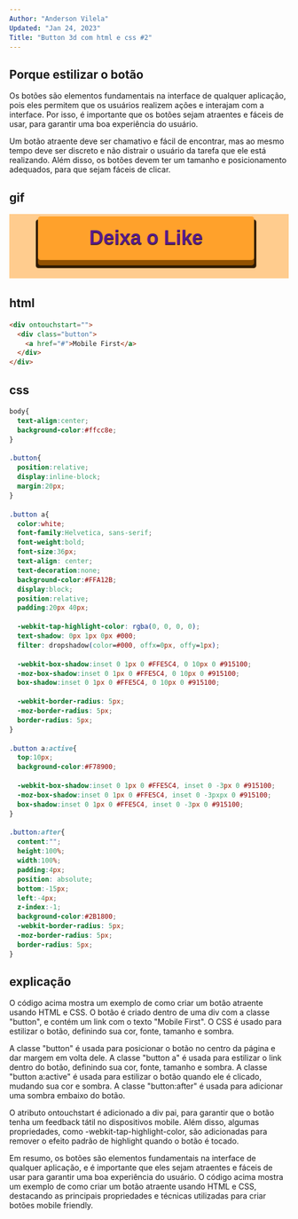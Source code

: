 ```yaml
---
Author: "Anderson Vilela"
Updated: "Jan 24, 2023"
Title: "Button 3d com html e css #2"
---
```


## Porque estilizar o botão
Os botões são elementos fundamentais na interface de qualquer aplicação, pois eles permitem que os usuários realizem ações e interajam com a interface. Por isso, é importante que os botões sejam atraentes e fáceis de usar, para garantir uma boa experiência do usuário.

Um botão atraente deve ser chamativo e fácil de encontrar, mas ao mesmo tempo deve ser discreto e não distrair o usuário da tarefa que ele está realizando. Além disso, os botões devem ter um tamanho e posicionamento adequados, para que sejam fáceis de clicar.

## gif
<img src="../assets/button_3d.gif" alt="gif mostrando o button" />


## html
```html
<div ontouchstart="">
  <div class="button">
    <a href="#">Mobile First</a>
  </div>
</div>

```
## css
```css
body{
  text-align:center;
  background-color:#ffcc8e;
}

.button{
  position:relative;
  display:inline-block;
  margin:20px;
}

.button a{
  color:white;
  font-family:Helvetica, sans-serif;
  font-weight:bold;
  font-size:36px;
  text-align: center;
  text-decoration:none;
  background-color:#FFA12B;
  display:block;
  position:relative;
  padding:20px 40px;

  -webkit-tap-highlight-color: rgba(0, 0, 0, 0);
  text-shadow: 0px 1px 0px #000;
  filter: dropshadow(color=#000, offx=0px, offy=1px);

  -webkit-box-shadow:inset 0 1px 0 #FFE5C4, 0 10px 0 #915100;
  -moz-box-shadow:inset 0 1px 0 #FFE5C4, 0 10px 0 #915100;
  box-shadow:inset 0 1px 0 #FFE5C4, 0 10px 0 #915100;

  -webkit-border-radius: 5px;
  -moz-border-radius: 5px;
  border-radius: 5px;
}

.button a:active{
  top:10px;
  background-color:#F78900;

  -webkit-box-shadow:inset 0 1px 0 #FFE5C4, inset 0 -3px 0 #915100;
  -moz-box-shadow:inset 0 1px 0 #FFE5C4, inset 0 -3pxpx 0 #915100;
  box-shadow:inset 0 1px 0 #FFE5C4, inset 0 -3px 0 #915100;
}

.button:after{
  content:"";
  height:100%;
  width:100%;
  padding:4px;
  position: absolute;
  bottom:-15px;
  left:-4px;
  z-index:-1;
  background-color:#2B1800;
  -webkit-border-radius: 5px;
  -moz-border-radius: 5px;
  border-radius: 5px;
}

```
## explicação
O código acima mostra um exemplo de como criar um botão atraente usando HTML e CSS. O botão é criado dentro de uma div com a classe "button", e contém um link com o texto "Mobile First". O CSS é usado para estilizar o botão, definindo sua cor, fonte, tamanho e sombra.

A classe "button" é usada para posicionar o botão no centro da página e dar margem em volta dele. A classe "button a" é usada para estilizar o link dentro do botão, definindo sua cor, fonte, tamanho e sombra. A classe "button a:active" é usada para estilizar o botão quando ele é clicado, mudando sua cor e sombra. A classe "button:after" é usada para adicionar uma sombra embaixo do botão.

O atributo ontouchstart é adicionado a div pai, para garantir que o botão tenha um feedback tátil no dispositivos mobile. Além disso, algumas propriedades, como -webkit-tap-highlight-color, são adicionadas para remover o efeito padrão de highlight quando o botão é tocado.

Em resumo, os botões são elementos fundamentais na interface de qualquer aplicação, e é importante que eles sejam atraentes e fáceis de usar para garantir uma boa experiência do usuário. O código acima mostra um exemplo de como criar um botão atraente usando HTML e CSS, destacando as principais propriedades e técnicas utilizadas para criar botões mobile friendly.


